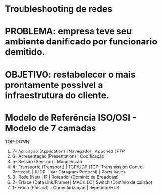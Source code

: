 # Troubleshooting de redes

# PROBLEMA: empresa teve seu ambiente danificado por funcionario demitido.

# OBJETIVO: restabelecer o mais prontamente possivel a infraestrutura do cliente.

# Modelo de Referência ISO/OSI - Modelo de 7 camadas
 TOP-DOWN
 
1. 7- Aplicação (Application) | Navegador | Apache2 | FTP 
2. 6- Apresentação (Presentation) | Codificação
3. 5- Sessão (Session) | Manutenção
4. 4- Transporte (Transport) | TCP/UDP (TCP: Transmission Control Protocol) | (UDP: User Datagram Protocol) | Porta lógica 
5. 3- Rede (Net) | IP | Roteador (Domínio de Broadcast)	
6. 2- Enlace (Data Link/Frame) | MAC/LLC | Switch (Domínio de colisão)
7. 1- Física (Phisical) - Conectorização | Repetidor/HUB

